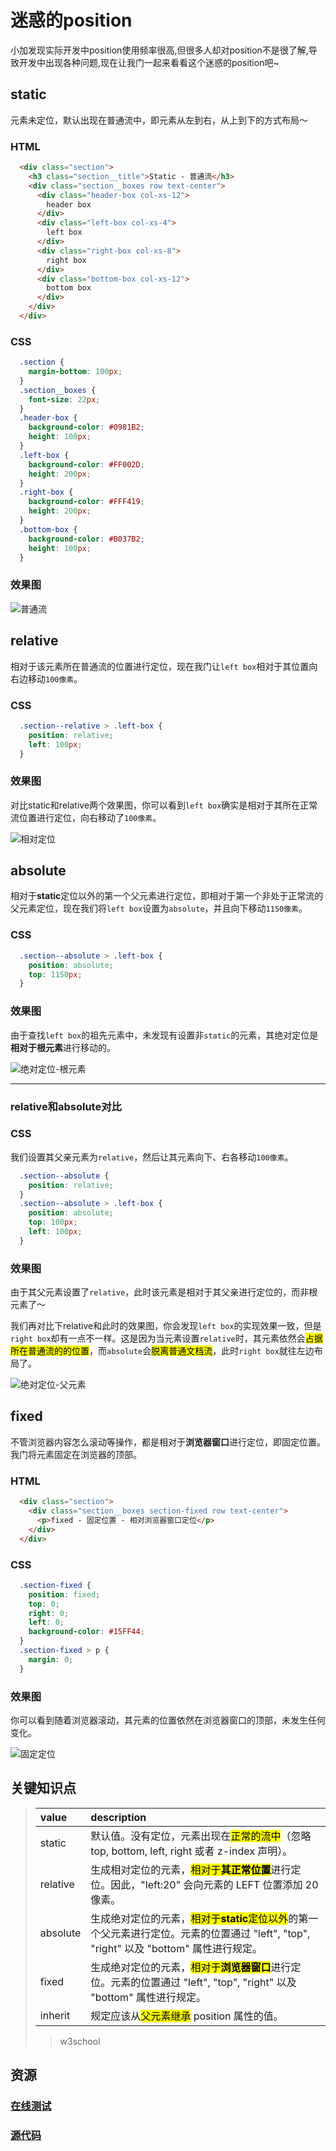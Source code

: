 # 迷惑的position
小加发现实际开发中position使用频率很高,但很多人却对position不是很了解,导致开发中出现各种问题,现在让我门一起来看看这个迷惑的position吧~

## static
元素未定位，默认出现在普通流中，即元素从左到右，从上到下的方式布局～

### HTML
```html
  <div class="section">
    <h3 class="section__title">Static - 普通流</h3>
    <div class="section__boxes row text-center">
      <div class="header-box col-xs-12">
        header box
      </div>
      <div class="left-box col-xs-4">
        left box
      </div>
      <div class="right-box col-xs-8">
        right box
      </div>
      <div class="bottom-box col-xs-12">
        bottom box
      </div>
    </div>
  </div>
```

### CSS
```css
  .section {
    margin-bottom: 100px;
  }
  .section__boxes {
    font-size: 22px;
  }
  .header-box {
    background-color: #0981B2;
    height: 100px;
  }
  .left-box {
    background-color: #FF002D;
    height: 200px;
  }
  .right-box {
    background-color: #FFF419;
    height: 200px;
  }
  .bottom-box {
    background-color: #B037B2;
    height: 100px;
  }
```

### 效果图
![普通流](../../public/img/position/position--static.png)


## relative
相对于该元素所在普通流的位置进行定位，现在我门让`left box`相对于其位置向右边移动`100像素`。

### CSS
```css
  .section--relative > .left-box {
    position: relative;
    left: 100px;
  }
```

### 效果图
对比static和relative两个效果图，你可以看到`left box`确实是相对于其所在正常流位置进行定位，向右移动了`100像素`。

![相对定位](../../public/img/position/position--relative.png)


## absolute
相对于**static**定位以外的第一个父元素进行定位，即相对于第一个非处于正常流的父元素定位，现在我们将`left box`设置为`absolute`，并且向下移动`1150像素`。

### CSS
```css
  .section--absolute > .left-box {
    position: absolute;
    top: 1150px;
  }
```

### 效果图
由于查找`left box`的祖先元素中，未发现有设置非`static`的元素，其绝对定位是**相对于根元素**进行移动的。

![绝对定位-根元素](../../public/img/position/position--absolute-root.gif)

---
### relative和absolute对比
### CSS
我们设置其父亲元素为`relative`，然后让其元素向下、右各移动`100像素`。

```css
  .section--absolute {
    position: relative;
  }
  .section--absolute > .left-box {
    position: absolute;
    top: 100px;
    left: 100px;
  }
```

### 效果图
由于其父元素设置了`relative`，此时该元素是相对于其父亲进行定位的，而非根元素了～

我们再对比下relative和此时的效果图，你会发现`left box`的实现效果一致，但是`right box`却有一点不一样。这是因为当元素设置`relative`时，其元素依然会<mark>占据所在普通流的的位置</mark>，而`absolute`会<mark>脱离普通文档流</mark>，此时`right box`就往左边布局了。

![绝对定位-父元素](../../public/img/position/position--absolute-parent.png)


## fixed
不管浏览器内容怎么滚动等操作，都是相对于**浏览器窗口**进行定位，即固定位置。我门将元素固定在浏览器的顶部。

### HTML
```html
  <div class="section">
    <div class="section__boxes section-fixed row text-center">
      <p>fixed - 固定位置 - 相对浏览器窗口定位</p>
    </div>
  </div>
```

### CSS
```css
  .section-fixed {
    position: fixed;
    top: 0;
    right: 0;
    left: 0;
    background-color: #15FF44;
  }
  .section-fixed > p {
    margin: 0;
  }
```

### 效果图
你可以看到随着浏览器滚动，其元素的位置依然在浏览器窗口的顶部，未发生任何变化。

![固定定位](../../public/img/position/position--fixed.gif)

## 关键知识点
> | value | description |
> |:------|:------------|
> | static | 默认值。没有定位，元素出现在<mark>正常的流中</mark>（忽略 top, bottom, left, right 或者 z-index 声明）。 |
> | relative | 生成相对定位的元素，<mark>相对于**其正常位置**</mark>进行定位。因此，"left:20" 会向元素的 LEFT 位置添加 20 像素。 |
> | absolute | 生成绝对定位的元素，<mark>相对于**static**定位以外</mark>的第一个父元素进行定位。元素的位置通过 "left", "top", "right" 以及 "bottom" 属性进行规定。 |
> | fixed | 生成绝对定位的元素，<mark>相对于**浏览器窗口**</mark>进行定位。元素的位置通过 "left", "top", "right" 以及 "bottom" 属性进行规定。 |
> | inherit | 规定应该从<mark>父元素继承</mark> position 属性的值。 |
>>w3school

## 资源
### [在线测试](http://ipluser.github.io/speechless/public/view/css/position.html)
### [源代码](https://github.com/ipluser/speechless/blob/gh-pages/public/view/css/position.html)